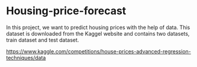 # Housing-price-forecast
In this project, we want to predict housing prices with the help of data. This dataset is downloaded from the Kaggel website and contains two datasets, train dataset and test dataset.

https://www.kaggle.com/competitions/house-prices-advanced-regression-techniques/data
